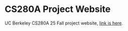 # CS280A Project Website

UC Berkeley CS280A 25 Fall project website, [link is here](https://nutlettt.github.io/cs280a/).